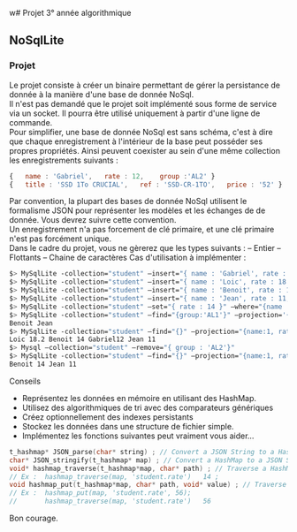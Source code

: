 w# Projet 3° année algorithmique  
## NoSqlLite

### Projet
Le projet consiste à créer un binaire permettant de gérer la persistance de donnée à la manière d'une base de donnée NoSql.  
Il n'est pas demandé que le projet soit implémenté sous forme de service via un socket. Il pourra être utilisé uniquement à partir d'une ligne de commande.  
Pour simplifier, une base de donnée NoSql est sans schéma, c'est à dire que chaque enregistrement à l'intérieur de la base peut posséder ses propres propriétés. Ainsi peuvent coexister au sein d'une même collection les enregistrements suivants :
````js
{   name : 'Gabriel',   rate : 12,    group :'AL2' }   
{   title : 'SSD 1To CRUCIAL',   ref : 'SSD-CR-1TO',   price : '52' }
````  

Par convention, la plupart des bases de donnée NoSql utilisent le formalisme JSON pour représenter les modèles et les échanges de de donnée. Vous devrez suivre cette convention.   
Un enregistrement n'a pas forcement de clé primaire, et une clé primaire n'est pas forcément unique.  
Dans le cadre du projet, vous ne gèrerez que les types suivants : – Entier – Flottants – Chaine de caractères
Cas d'utilisation à implémenter :  
````sh
$> MySqlLite -collection="student" –insert="{ name : 'Gabriel', rate : 12, group :'AL2'}"
$> MySqlLite -collection="student" –insert="{ name : 'Loic', rate : 18.2, group :'AL2'}"
$> MySqlLite -collection="student" –insert="{ name : 'Benoit', rate : 11, group :'AL1'}"
$> MySqlLite -collection="student" –insert="{ name : 'Jean', rate : 11, group :'AL1'}"
$> MySqlLite -collection="student" –set="{ rate : 14 }" –where="{name :'Benoit'}"
$> MySqlLite -collection="student" –find="{group:'AL1'}" –projection='{name:1}'
Benoit Jean
$> MySqlLite -collection="student" –find="{}" –projection="{name:1, rate:1}" -sort="{rate:-1}"
Loic 18.2 Benoit 14 Gabriel12 Jean 11
$> Mysql –collection="student" –remove="{ group : 'AL2'}"
$> MySqlLite -collection="student" –find="{}" –projection="{name:1, rate:1}" -sort="{rate:-1}"
Benoit 14 Jean 11
````
Conseils
- Représentez les données en mémoire en utilisant des HashMap.
- Utilisez des algorithmiques de tri avec des comparateurs génériques
- Créez optionnellement des indexes persistants
- Stockez les données dans une structure de fichier simple.
- Implémentez les fonctions suivantes peut vraiment vous aider...
````c
t_hashmap* JSON_parse(char* string) ; // Convert a JSON String to a HashMap representation.
char* JSON_stringify(t_hashmap* map) ; // Convert a HashMap to a JSON String representation.
void* hashmap_traverse(t_hashmap*map, char* path) ; // Traverse a HashMap according to the given path
// Ex :  hashmap_traverse(map, 'student.rate')   14 ;
void hashmap_put(t_hashmap*map, char* path, void* value) ; // Traverse a HashMap according to the given path
// Ex :  hashmap_put(map, 'student.rate', 56);
//       hashmap_traverse(map, 'student.rate')   56
````

Bon courage.
